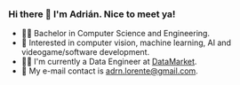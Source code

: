 ### Hi there 👋 I'm Adrián. Nice to meet ya!

- 👨‍🎓 Bachelor in Computer Science and Engineering.
- 🌱 Interested in computer vision, machine learning, AI and videogame/software development.
- 👩‍🔬 I'm currently a Data Engineer at [DataMarket](https://datamarket.es).
- 📨 My e-mail contact is adrn.lorente@gmail.com. 
<!--
**Adrian-Lorente/Adrian-Lorente** is a ✨ _special_ ✨ repository because its `README.md` (this file) appears on your GitHub profile.

Here are some ideas to get you started:

- 🔭 I’m currently working on ...
- 🌱 I’m currently learning ...
- 👯 I’m looking to collaborate on ...
- 🤔 I’m looking for help with ...
- 💬 Ask me about ...
- 📫 How to reach me: ...
- 😄 Pronouns: ...
- ⚡ Fun fact: ...
-->
